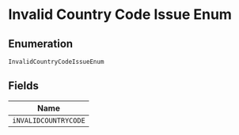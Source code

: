 
# Invalid Country Code Issue Enum

## Enumeration

`InvalidCountryCodeIssueEnum`

## Fields

| Name |
|  --- |
| `iNVALIDCOUNTRYCODE` |

